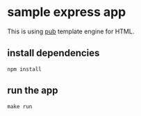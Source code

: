 # sample express app

This is using [pub](https://pugjs.org) template engine for HTML.

## install dependencies

```
npm install
```

## run the app

```
make run
```
